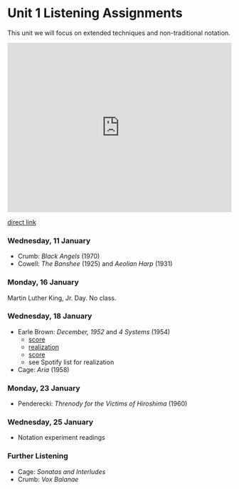 # Unit 1 Listening Assignments

This unit we will focus on extended techniques and non-traditional notation.

<iframe src="https://embed.spotify.com/?uri=spotify%3Auser%3Adavemacdo%3Aplaylist%3A65TEy1dM7qh8o61lpv2Qau" width="100%" height="380" frameborder="0" allowtransparency="true"></iframe>

[direct link](https://open.spotify.com/user/davemacdo/playlist/65TEy1dM7qh8o61lpv2Qau)

### Wednesday, 11 January

- Crumb: _Black Angels_ (1970)
- Cowell: _The Banshee_ (1925) and _Aeolian Harp_ (1931)

### Monday, 16 January

Martin Luther King, Jr. Day. No class.

### Wednesday, 18 January

- Earle Brown: _December, 1952_ and _4 Systems_ (1954)
	- [score](http://4.bp.blogspot.com/-s8R1h5LtHPg/T2PG8ktEJPI/AAAAAAAAC2c/IrUxZGD8Cqc/s1600/Earle+Brown,+December+1952.jpg)
	- [realization](https://youtu.be/pXoLIDQPO1k)
	- [score](http://www.earle-brown.org/images/work/full.12.jpg)
	- see Spotify list for realization
- Cage: _Aria_ (1958)

### Monday, 23 January

- Penderecki: _Threnody for the Victims of Hiroshima_ (1960)

### Wednesday, 25 January

- Notation experiment readings

### Further Listening

- Cage: _Sonatas and Interludes_
- Crumb: _Vox Balanae_
